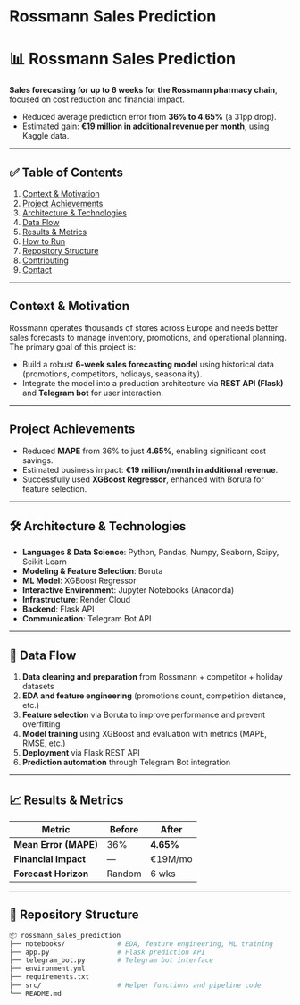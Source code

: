 # Rossmann Sales Prediction

# 📊 Rossmann Sales Prediction

**Sales forecasting for up to 6 weeks for the Rossmann pharmacy chain**, focused on cost reduction and financial impact.

- Reduced average prediction error from **36% to 4.65%** (a 31pp drop).
- Estimated gain: **€19 million in additional revenue per month**, using Kaggle data.

---

## ✅ Table of Contents

1. [Context & Motivation](#context--motivation)  
2. [Project Achievements](#project-achievements)  
3. [Architecture & Technologies](#architecture--technologies)  
4. [Data Flow](#data-flow)  
5. [Results & Metrics](#results--metrics)  
6. [How to Run](#how-to-run)  
7. [Repository Structure](#repository-structure)  
8. [Contributing](#contributing)  
9. [Contact](#contact)

---

## Context & Motivation

Rossmann operates thousands of stores across Europe and needs better sales forecasts to manage inventory, promotions, and operational planning. The primary goal of this project is:

- Build a robust **6-week sales forecasting model** using historical data (promotions, competitors, holidays, seasonality).
- Integrate the model into a production architecture via **REST API (Flask)** and **Telegram bot** for user interaction.

---

## Project Achievements

- Reduced **MAPE** from 36% to just **4.65%**, enabling significant cost savings.
- Estimated business impact: **€19 million/month in additional revenue**.
- Successfully used **XGBoost Regressor**, enhanced with Boruta for feature selection.

---

## 🛠 Architecture & Technologies

- **Languages & Data Science**: Python, Pandas, Numpy, Seaborn, Scipy, Scikit‑Learn  
- **Modeling & Feature Selection**: Boruta  
- **ML Model**: XGBoost Regressor  
- **Interactive Environment**: Jupyter Notebooks (Anaconda)  
- **Infrastructure**: Render Cloud  
- **Backend**: Flask API  
- **Communication**: Telegram Bot API

---

## 🔄 Data Flow

1. **Data cleaning and preparation** from Rossmann + competitor + holiday datasets  
2. **EDA and feature engineering** (promotions count, competition distance, etc.)  
3. **Feature selection** via Boruta to improve performance and prevent overfitting  
4. **Model training** using XGBoost and evaluation with metrics (MAPE, RMSE, etc.)  
5. **Deployment** via Flask REST API  
6. **Prediction automation** through Telegram Bot integration

---

## 📈 Results & Metrics

| Metric                   | Before | After     |
|--------------------------|--------|-----------|
| **Mean Error (MAPE)**    | 36%    | **4.65%** |
| **Financial Impact**     | —      | €19M/mo   |
| **Forecast Horizon**     | Random | 6 wks     |

---  

## 📁 Repository Structure
```bash
📦 rossmann_sales_prediction
├── notebooks/             # EDA, feature engineering, ML training
├── app.py                 # Flask prediction API
├── telegram_bot.py        # Telegram bot interface
├── environment.yml
├── requirements.txt
├── src/                   # Helper functions and pipeline code
└── README.md
```
